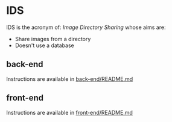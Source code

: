 # IDS

IDS is the acronym of: *Image Directory Sharing* whose aims are:
 * Share images from a directory
 * Doesn't use a database

## back-end

Instructions are available in [back-end/README.md](back-end/README.md)

## front-end

Instructions are available in [front-end/README.md](front-end/README.md)
